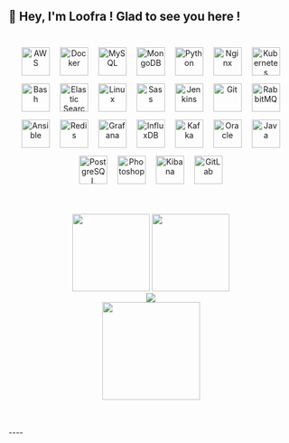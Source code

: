 ## 👋 Hey, I'm Loofra !  Glad to see you here !  
  

<!-- <a href="https://github.com/yybht155" target="_blank">
    <img src=https://img.shields.io/badge/github-%2324292e.svg?&style=for-the-badge&logo=github&logoColor=white alt=github style="margin-bottom: 5px;" />
</a> -->

<br/>

<div align="center">  
    <a href="https://aws.amazon.com/" target="_blank"><img style="margin: 7px" src="https://profilinator.rishav.dev/skills-assets/amazonwebservices-original-wordmark.svg" alt="AWS" height="50" /></a>  
    <a href="https://www.docker.com/" target="_blank"><img style="margin: 7px" src="https://profilinator.rishav.dev/skills-assets/docker-original-wordmark.svg" alt="Docker" height="50" /></a>  
    <a href="https://www.mysql.com/" target="_blank"><img style="margin: 7px" src="https://profilinator.rishav.dev/skills-assets/mysql-original-wordmark.svg" alt="MySQL" height="50" /></a>  
    <a href="https://www.mongodb.com/" target="_blank"><img style="margin: 7px" src="https://profilinator.rishav.dev/skills-assets/mongodb-original-wordmark.svg" alt="MongoDB" height="50" /></a>  
    <a href="https://www.python.org/" target="_blank"><img style="margin: 7px" src="https://profilinator.rishav.dev/skills-assets/python-original.svg" alt="Python" height="50" /></a>  
    <a href="https://www.nginx.com/" target="_blank"><img style="margin: 7px" src="https://profilinator.rishav.dev/skills-assets/nginx-original.svg" alt="Nginx" height="50" /></a>  
    <a href="https://kubernetes.io/" target="_blank"><img style="margin: 7px" src="https://profilinator.rishav.dev/skills-assets/kubernetes-icon.svg" alt="Kubernetes" height="50" /></a>  
    <a href="https://www.gnu.org/software/bash/" target="_blank"><img style="margin: 7px" src="https://profilinator.rishav.dev/skills-assets/gnu_bash-icon.svg" alt="Bash" height="50" /></a>  
    <a href="https://www.elastic.co/" target="_blank"><img style="margin: 7px" src="https://profilinator.rishav.dev/skills-assets/elasticsearch.png" alt="Elastic Search" height="50" /></a>  
    <a href="https://www.linux.org/" target="_blank"><img style="margin: 7px" src="https://profilinator.rishav.dev/skills-assets/linux-original.svg" alt="Linux" height="50" /></a>  
    <a href="https://sass-lang.com/" target="_blank"><img style="margin: 7px" src="https://profilinator.rishav.dev/skills-assets/sass-original.svg" alt="Sass" height="50" /></a>  
    <a href="https://www.jenkins.io/" target="_blank"><img style="margin: 7px" src="https://profilinator.rishav.dev/skills-assets/jenkins-icon.svg" alt="Jenkins" height="50" /></a>  
    <a href="https://github.com/" target="_blank"><img style="margin: 7px" src="https://profilinator.rishav.dev/skills-assets/git-scm-icon.svg" alt="Git" height="50" /></a>  
    <a href="https://www.rabbitmq.com/" target="_blank"><img style="margin: 7px" src="https://profilinator.rishav.dev/skills-assets/rabbitmq-icon.svg" alt="RabbitMQ" height="50" /></a>  
    <a href="https://www.ansible.com/" target="_blank"><img style="margin: 7px" src="https://profilinator.rishav.dev/skills-assets/ansible.png" alt="Ansible" height="50" /></a>  
    <a href="https://redis.io/" target="_blank"><img style="margin: 7px" src="https://profilinator.rishav.dev/skills-assets/redis-original-wordmark.svg" alt="Redis" height="50" /></a>  
    <a href="https://grafana.com/" target="_blank"><img style="margin: 7px" src="https://profilinator.rishav.dev/skills-assets/grafana.png" alt="Grafana" height="50" /></a>  
    <a href="https://www.influxdata.com/" target="_blank"><img style="margin: 7px" src="https://profilinator.rishav.dev/skills-assets/influxdb.svg" alt="InfluxDB" height="50" /></a>  
    <a href="https://kafka.apache.org/" target="_blank"><img style="margin: 7px" src="https://profilinator.rishav.dev/skills-assets/apache_kafka-icon.svg" alt="Kafka" height="50" /></a>  
    <a href="https://www.oracle.com/in/index.html" target="_blank"><img style="margin: 7px" src="https://profilinator.rishav.dev/skills-assets/oracle-original.svg" alt="Oracle" height="50" /></a>  
    <a href="https://www.java.com/" target="_blank"><img style="margin: 7px" src="https://profilinator.rishav.dev/skills-assets/java-original-wordmark.svg" alt="Java" height="50" /></a>  
    <a href="https://www.postgresql.org/" target="_blank"><img style="margin: 7px" src="https://profilinator.rishav.dev/skills-assets/postgresql-original-wordmark.svg" alt="PostgreSQL" height="50" /></a>  
    <a href="https://www.adobe.com/in/products/photoshop.html" target="_blank"><img style="margin: 7px" src="https://profilinator.rishav.dev/skills-assets/photoshop-plain.svg" alt="Photoshop" height="50" /></a>  
    <a href="https://www.elastic.co/kibana/" target="_blank"><img style="margin: 7px" src="https://profilinator.rishav.dev/skills-assets/kibana.png" alt="Kibana" height="50" /></a>  
    <a href="https://about.gitlab.com/" target="_blank"><img style="margin: 7px" src="https://profilinator.rishav.dev/skills-assets/gitlab.svg" alt="GitLab" height="50" /></a>  
</div>  

<br/>  

## 
<table>

<div align="center">
  <img height="137px" src="https://github-readme-stats.vercel.app/api?username=yybht155&hide_title=true&hide_border=true&show_icons=trueline_height=21" />
  <img height="137px" src="https://github-readme-stats.vercel.app/api/top-langs/?username=yybht155&hide_title=true&hide_border=true&layout=compact&langs_count=6" />
</div>

<div align="center">
    <img src="https://github-readme-streak-stats.herokuapp.com?user=yybht155&hide_title=true&hide_border=true" />
</div>

<div align="center">
    <img height="173px" src="https://github-readme-activity-graph.cyclic.app/graph?username=yybht155&hide_border=true&radius=8&bg_color=ffffff&color=000000&line=663333&title_color=666666&&hide_title=true"/>
</div>

</table>  

<br/>
----
